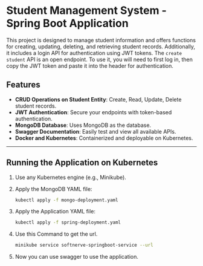 # Student Management System - Spring Boot Application

This project is designed to manage student information and offers functions for creating, updating, deleting, and retrieving student records. Additionally, it includes a login API for authentication using JWT tokens. The `create student` API is an open endpoint. To use it, you will need to first log in, then copy the JWT token and paste it into the header for authentication.

## Features
- **CRUD Operations on Student Entity**: Create, Read, Update, Delete student records.
- **JWT Authentication**: Secure your endpoints with token-based authentication.
- **MongoDB Database**: Uses MongoDB as the database.
- **Swagger Documentation**: Easily test and view all available APIs.
- **Docker and Kubernetes**: Containerized and deployable on Kubernetes.

---

## Running the Application on Kubernetes

1. Use any Kubernetes engine (e.g., Minikube).

2. Apply the MongoDB YAML file:
   ```bash
   kubectl apply -f mongo-deployment.yaml
3. Apply the Application YAML file:
   ```bash
   kubectl apply -f spring-deployment.yaml
4. Use this Command to get the url.
   ```bash
   minikube service softnerve-springboot-service --url
5. Now you can use swagger to use the application.

